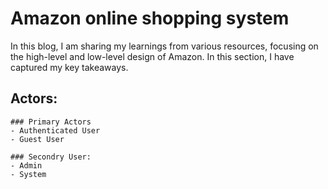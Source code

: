 # Amazon online shopping system 

In this blog, I am sharing my learnings from various resources, focusing on the high-level and low-level design of Amazon. In this section, I have captured my key takeaways.

## Actors:
	### Primary Actors
	- Authenticated User
	- Guest User

	### Secondry User:
	- Admin	
	- System
	

	
